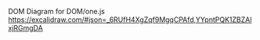 DOM Diagram for DOM/one.js
https://excalidraw.com/#json=_6RUfH4XgZqf9MgqCPAfd,YYpntPQK1ZBZAlxjRGmgDA
